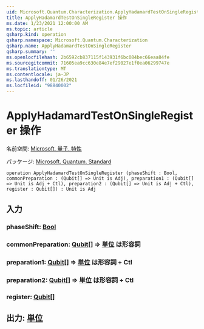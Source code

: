 ```yaml
---
uid: Microsoft.Quantum.Characterization.ApplyHadamardTestOnSingleRegister
title: ApplyHadamardTestOnSingleRegister 操作
ms.date: 1/23/2021 12:00:00 AM
ms.topic: article
qsharp.kind: operation
qsharp.namespace: Microsoft.Quantum.Characterization
qsharp.name: ApplyHadamardTestOnSingleRegister
qsharp.summary: ''
ms.openlocfilehash: 2b6592cb837115f143931f6bc084bec66eaa84fe
ms.sourcegitcommit: 71605ea9cc630e84e7ef29027e1f0ea06299747e
ms.translationtype: MT
ms.contentlocale: ja-JP
ms.lasthandoff: 01/26/2021
ms.locfileid: "98840002"
---
```

# <a name="applyhadamardtestonsingleregister-operation"></a>ApplyHadamardTestOnSingleRegister 操作

名前空間: [Microsoft. 量子. 特性](xref:Microsoft.Quantum.Characterization)

パッケージ: [Microsoft. Quantum. Standard](https://nuget.org/packages/Microsoft.Quantum.Standard)




```qsharp
operation ApplyHadamardTestOnSingleRegister (phaseShift : Bool, commonPreparation : (Qubit[] => Unit is Adj), preparation1 : (Qubit[] => Unit is Adj + Ctl), preparation2 : (Qubit[] => Unit is Adj + Ctl), register : Qubit[]) : Unit is Adj
```


## <a name="input"></a>入力

### <a name="phaseshift--bool"></a>phaseShift: [Bool](xref:microsoft.quantum.lang-ref.bool)




### <a name="commonpreparation--qubit--unit--is-adj"></a>commonPreparation: [Qubit](xref:microsoft.quantum.lang-ref.qubit)[] => [単位](xref:microsoft.quantum.lang-ref.unit)  は形容詞




### <a name="preparation1--qubit--unit--is-adj--ctl"></a>preparation1: [Qubit](xref:microsoft.quantum.lang-ref.qubit)[] => [単位](xref:microsoft.quantum.lang-ref.unit)  は形容詞 + Ctl




### <a name="preparation2--qubit--unit--is-adj--ctl"></a>preparation2: [Qubit](xref:microsoft.quantum.lang-ref.qubit)[] => [単位](xref:microsoft.quantum.lang-ref.unit)  は形容詞 + Ctl




### <a name="register--qubit"></a>register: [Qubit](xref:microsoft.quantum.lang-ref.qubit)[]





## <a name="output--unit"></a>出力: [単位](xref:microsoft.quantum.lang-ref.unit)

